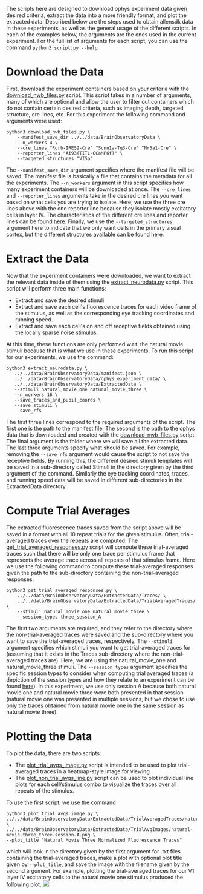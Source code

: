 The scripts here are designed to download ophys experiment data given desired criteria, 
extract the data into a more friendly format, and plot the extracted data. Described below
are the steps used to obtain allensdk data in these experiments, as well as the general usage
of the different scripts. In each of the examples below, the arguments are the ones used in the 
current experiment. For the full list of arguments for each script, you can use the command
```python3 script.py --help```.
  
# Download the Data  
First, download the experiment containers based on your criteria with the 
[download_nwb_files.py](https://github.com/MichaelTeti/NEMO/blob/main/scripts/allensdk_scripts/download_nwb_files.py)
script. This script takes in a number of arguments, many of which are optional and allow the user to filter out 
containers which do not contain certain desired criteria, such as imaging depth, targeted structure, cre lines, etc. 
For this experiment the following command and arguments were used:  
```
python3 download_nwb_files.py \
    --manifest_save_dir ../../data/BrainObservatoryData \
    --n_workers 4 \
    --cre_lines "Rorb-IRES2-Cre" "Scnn1a-Tg3-Cre" "Nr5a1-Cre" \
    --reporter_lines "Ai93(TITL-GCaMP6f)" \
    --targeted_structures "VISp"
```  
The ```--manifest_save_dir``` argument specifies where the manifest file will be saved. The manifest file is basically
a file that contains the metadata for all the experiments. The ```--n_workers``` argument in this script specifies how
many experiment containers will be downloaded at once. The ```--cre_lines``` and ```--reporter_lines``` arguments take in the desired cre lines you
want based on what cells you are trying to isolate. Here, we use the three cre lines above with the one reporter line because they 
isolate mostly excitatory cells in layer IV. The characteristics of the different cre lines and reporter lines can be found
[here](http://observatory.brain-map.org/visualcoding/transgenic). Finally, we use the ```--targeted_structures``` argument
here to indicate that we only want cells in the primary visual cortex, but the different structures available can be found 
[here](http://observatory.brain-map.org/visualcoding).

# Extract the Data
Now that the experiment containers were downloaded, we want to extract the relevant data inside of them using the 
[extract_neurodata.py](https://github.com/MichaelTeti/NEMO/blob/main/scripts/allensdk_scripts/extract_neurodata.py) script. 
This script will perform three main functions:
* Extract and save the desired stimuli  
* Extract and save each cell's fluorescence traces for each video frame of the stimulus, as well as the corresponding eye 
tracking coordinates and running speed. 
* Extract and save each cell's on and off receptive fields obtained using the locally sparse noise stimulus. 

At this time, these functions are only performed w.r.t. the natural movie stimuli because that is what we use in these
experiments. To run this script for our experiments, we use the command:  
```
python3 extract_neurodata.py \
   ../../data/BrainObservatoryData/manifest.json \
   ../../data/BrainObservatoryData/ophys_experiment_data/ \
   ../../data/BrainObservatoryData/ExtractedData \
   --stimuli natural_movie_one natural_movie_three \
   --n_workers 16 \
   --save_traces_and_pupil_coords \
   --save_stimuli \
   --save_rfs
```
The first three lines correspond to the required arguments of the script. The first one is the path to the manifest 
file. The second is the path to the ophys data that is downloaded and created with the 
[download_nwb_files.py](https://github.com/MichaelTeti/NEMO/blob/main/scripts/allensdk_scripts/download_nwb_files.py) script. The final argument is the folder where we will save all the extracted data. The last three arguments specify what should be saved. For example, removing the ```--save_rfs``` argument would cause the script to not save the receptive fields. By running this, the different desired stimuli templates will be saved in a sub-directory called Stimuli in the directory given by the third argument of the command. Similarly the eye tracking coordinates, traces, and running speed data will be saved in different sub-directories in the ExtractedData directory.

# Compute Trial Averages
The extracted fluorescence traces saved from the script above will be saved in a format with all 10 repeat trials for the given stimulus. Often, trial-averaged traces over the repeats are computed. The [get_trial_averaged_responses.py](https://github.com/MichaelTeti/NEMO/blob/main/scripts/allensdk_scripts/get_trial_averaged_responses.py) script will compute these trial-averaged traces such that there will be only one trace per stimulus frame that represents the average trace across all repeats of that stimulus frame. Here we use the following command to compute these trial-averaged responses given the path to the sub-directory containing the non-trial-averaged responses:
```
python3 get_trial_averaged_responses.py \
    ../../data/BrainObservatoryData/ExtractedData/Traces/ \
    ../../data/BrainObservatoryData/ExtractedData/TrialAveragedTraces/ \
    --stimuli natural_movie_one natural_movie_three \
    --session_types three_session_A
```
The first two arguments are required, and they refer to the directory where the non-trial-averaged traces were saved and the sub-directory where you want to save the trial-averaged traces, respectively. The ```--stimuli``` argument specifies which stimuli you want to get trial-averaged traces for (assuming that it exists in the Traces sub-directory where the non-trial-averaged traces are). Here, we are using the natural_movie_one and natural_movie_three stimuli. The ```--session_types``` argument specifies the specific session types to consider when computing trial averaged traces (a depiction of the session types and how they relate to an experiment can be found [here](https://allensdk.readthedocs.io/en/latest/brain_observatory.html)). In this experiment, we use only session A because both natural movie one and natural movie three were both presented in that session (natural movie one was presented in multiple sessions, but we chose to use only the traces obtained from natural movie one in the same session as natural movie three). 

# Plotting the Data
To plot the data, there are two scripts:
* The [plot_trial_avgs_image.py](https://github.com/MichaelTeti/NEMO/blob/main/scripts/allensdk_scripts/plot_trial_avgs_image.py) script is intended to be used to plot trial-averaged traces in a heatmap-style image for viewing.  
* The [plot_non_trial_avgs_line.py](https://github.com/MichaelTeti/NEMO/blob/main/scripts/allensdk_scripts/plot_non_trial_avgs_line.py) script can be used to plot individual line plots for each cell/stimulus combo to visualize the traces over all repeats of the stimulus.

To use the first script, we use the command
```
python3 plot_trial_avgs_image.py \
../../data/BrainObservatoryData/ExtractedData/TrialAveragedTraces/natural_movie_three/three_session_A/ \
../../data/BrainObservatoryData/ExtractedData/TrialAvgImages/natural-movie-three_three-session-A.png \
--plot_title "Natural Movie Three Normalized Fluorescence Traces"
```
which will look in the directory given by the first argument for .txt files containing the trial-averaged traces, make a plot with optional plot title given by ```--plot_title```, and save the image with the filename given by the second argument. For example, plotting the trial-averaged traces for our V1 layer IV excitatory cells to the natural movie one stimulus produced the following plot.
![](https://github.com/MichaelTeti/NEMO/blob/main/scripts/allensdk_scripts/figures/natural-movie-one_three-session-A.png)
